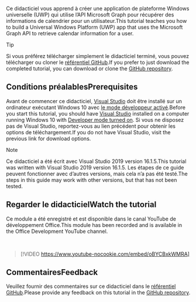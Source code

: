 <!-- markdownlint-disable MD002 MD041 -->

<span data-ttu-id="9d1c2-101">Ce didacticiel vous apprend à créer une application de plateforme Windows universelle (UWP) qui utilise l’API Microsoft Graph pour récupérer des informations de calendrier pour un utilisateur.</span><span class="sxs-lookup"><span data-stu-id="9d1c2-101">This tutorial teaches you how to build a Universal Windows Platform (UWP) app that uses the Microsoft Graph API to retrieve calendar information for a user.</span></span>

> [!TIP]
> <span data-ttu-id="9d1c2-102">Si vous préférez télécharger simplement le didacticiel terminé, vous pouvez télécharger ou cloner le [référentiel GitHub](https://github.com/microsoftgraph/msgraph-training-uwp).</span><span class="sxs-lookup"><span data-stu-id="9d1c2-102">If you prefer to just download the completed tutorial, you can download or clone the [GitHub repository](https://github.com/microsoftgraph/msgraph-training-uwp).</span></span>

## <a name="prerequisites"></a><span data-ttu-id="9d1c2-103">Conditions préalables</span><span class="sxs-lookup"><span data-stu-id="9d1c2-103">Prerequisites</span></span>

<span data-ttu-id="9d1c2-104">Avant de commencer ce didacticiel, [Visual Studio](https://visualstudio.microsoft.com/vs/) doit être installé sur un ordinateur exécutant Windows 10 avec [le mode développeur activé](https://docs.microsoft.com/windows/uwp/get-started/enable-your-device-for-development).</span><span class="sxs-lookup"><span data-stu-id="9d1c2-104">Before you start this tutorial, you should have [Visual Studio](https://visualstudio.microsoft.com/vs/) installed on a computer running Windows 10 with [Developer mode turned on](https://docs.microsoft.com/windows/uwp/get-started/enable-your-device-for-development).</span></span> <span data-ttu-id="9d1c2-105">Si vous ne disposez pas de Visual Studio, reportez-vous au lien précédent pour obtenir les options de téléchargement.</span><span class="sxs-lookup"><span data-stu-id="9d1c2-105">If you do not have Visual Studio, visit the previous link for download options.</span></span>

> [!NOTE]
> <span data-ttu-id="9d1c2-106">Ce didacticiel a été écrit avec Visual Studio 2019 version 16.1.5.</span><span class="sxs-lookup"><span data-stu-id="9d1c2-106">This tutorial was written with Visual Studio 2019 version 16.1.5.</span></span> <span data-ttu-id="9d1c2-107">Les étapes de ce guide peuvent fonctionner avec d’autres versions, mais cela n’a pas été testé.</span><span class="sxs-lookup"><span data-stu-id="9d1c2-107">The steps in this guide may work with other versions, but that has not been tested.</span></span>

## <a name="watch-the-tutorial"></a><span data-ttu-id="9d1c2-108">Regarder le didacticiel</span><span class="sxs-lookup"><span data-stu-id="9d1c2-108">Watch the tutorial</span></span>

<span data-ttu-id="9d1c2-109">Ce module a été enregistré et est disponible dans le canal YouTube de développement Office.</span><span class="sxs-lookup"><span data-stu-id="9d1c2-109">This module has been recorded and is available in the Office Development YouTube channel.</span></span>

<!-- markdownlint-disable MD033 MD034 -->
<br/>

> [!VIDEO https://www.youtube-nocookie.com/embed/oBYCBxkWMRA]
<!-- markdownlint-enable MD033 MD034 -->

## <a name="feedback"></a><span data-ttu-id="9d1c2-110">Commentaires</span><span class="sxs-lookup"><span data-stu-id="9d1c2-110">Feedback</span></span>

<span data-ttu-id="9d1c2-111">Veuillez fournir des commentaires sur ce didacticiel dans le [référentiel GitHub](https://github.com/microsoftgraph/msgraph-training-uwp).</span><span class="sxs-lookup"><span data-stu-id="9d1c2-111">Please provide any feedback on this tutorial in the [GitHub repository](https://github.com/microsoftgraph/msgraph-training-uwp).</span></span>

